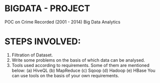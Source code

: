 # BIGDATA - PROJECT
POC on Crime Recorded (2001 - 2014) Big Data Analytics
# STEPS INVOLVED:
1. Filtration of Dataset.
2. Write some problems on the basis of which data can be analysed.
3. Tools used according to requirements. Some of them are mentioned below:
 (a) HiveQL
 (b) MapReduce
 (c) Sqoop
 (d) Hadoop
 (e) HBase
You can use tools on the basis of your own requirements.
